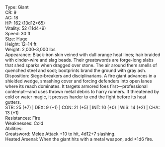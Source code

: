 Type: Giant  
CR: 9  
AC: 18  
HP: 162 (13d12+65)  
Vitality: 52 (11d4+9)  
Speed: 30 ft  
Size: Huge  
Height: 12–14 ft  
Weight: 2,000–3,000 lbs  
Appearance: Black-iron skin veined with dull orange heat lines; hair braided with cinder-wire and slag beads. Their greatswords are forge-long slabs that shed sparks when dragged over stone. The air around them smells of quenched steel and soot; bootprints brand the ground with gray ash.  
Disposition: Siege-breakers and disciplinarians. A fire giant advances in a shielded wedge, smashing cover and forcing defenders into open lanes where its reach dominates. It targets armored foes first—professional contempt—and uses thrown metal debris to harry runners. If threatened by cold or water magic, it presses harder to end the fight before its heat gutters.  
STR: 25 (+7) | DEX: 9 (−1) | CON: 21 (+5) | INT: 10 (+0) | WIS: 14 (+2) | CHA: 13 (+1)  
Resistances: Fire  
Weaknesses: Cold  
Abilities:  
Greatsword: Melee Attack +10 to hit, 4d12+7 slashing.  
Heated Arsenal: When the giant hits with a metal weapon, add +1d6 fire.